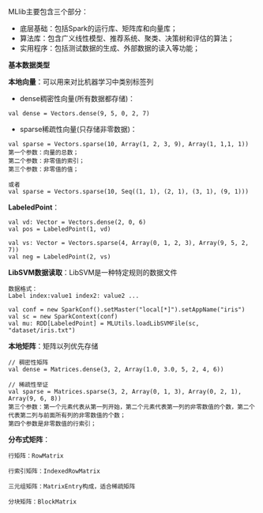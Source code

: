 MLlib主要包含三个部分：

* 底层基础：包括Spark的运行库、矩阵库和向量库；
* 算法库：包含广义线性模型、推荐系统、聚类、决策树和评估的算法；
* 实用程序：包括测试数据的生成、外部数据的读入等功能；



**基本数据类型**



**本地向量**：可以用来对比机器学习中类别标签列

* dense稠密性向量(所有数据都存储)：

```
val dense = Vectors.dense(9, 5, 0, 2, 7)
```

* sparse稀疏性向量(只存储非零数据)：

```
val sparse = Vectors.sparse(10, Array(1, 2, 3, 9), Array(1, 1,1, 1))
第一个参数：向量的总数；
第二个参数：非零值的索引；
第三个参数：非零值的值；

或者
val sparse = Vectors.sparse(10, Seq((1, 1), (2, 1), (3, 1), (9, 1)))
```



**LabeledPoint**：

```
val vd: Vector = Vectors.dense(2, 0, 6)
val pos = LabeledPoint(1, vd)

val vs: Vector = Vectors.sparse(4, Array(0, 1, 2, 3), Array(9, 5, 2, 7))
val neg = LabeledPoint(2, vs)
```



**LibSVM数据读取**：LibSVM是一种特定规则的数据文件

```
数据格式：
Label index:value1 index2: value2 ... 

val conf = new SparkConf().setMaster("local[*]").setAppName("iris")
val sc = new SparkContext(conf)
val mu: RDD[LabeledPoint] = MLUtils.loadLibSVMFile(sc, "dataset/iris.txt")
```



**本地矩阵**：矩阵以列优先存储

```
// 稠密性矩阵
val dense = Matrices.dense(3, 2, Array(1.0, 3.0, 5, 2, 4, 6))

// 稀疏性举证
val sparse = Matrices.sparse(3, 2, Array(0, 1, 3), Array(0, 2, 1), Array(9, 6, 8))
第三个参数：第一个元素代表从第一列开始，第二个元素代表第一列的非零数值的个数，第二个代表第二列与前面所有列的非零数值的个数；
第四个参数是非零数值的行索引；
```



**分布式矩阵**：

```
行矩阵：RowMatrix

行索引矩阵：IndexedRowMatrix

三元组矩阵：MatrixEntry构成，适合稀疏矩阵

分块矩阵：BlockMatrix

```
















